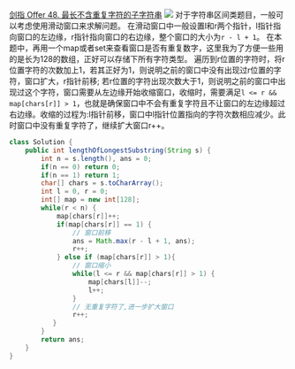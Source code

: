 [剑指 Offer 48. 最长不含重复字符的子字符串](https://leetcode-cn.com/problems/zui-chang-bu-han-zhong-fu-zi-fu-de-zi-zi-fu-chuan-lcof/)
![](https://img2022.cnblogs.com/blog/2272548/202201/2272548-20220125144207235-1682034437.png)
对于字符串区间类题目，一般可以考虑使用滑动窗口来求解问题。
在滑动窗口中一般设置l和r两个指针，l指针指向窗口的左边缘，r指针指向窗口的右边缘，整个窗口的大小为`r - l + 1`。
在本题中，再用一个map或者set来查看窗口是否有重复数字，这里我为了方便一些用的是长为128的数组，正好可以存储下所有字符类型。
遍历到r位置的字符时，将r位置字符的次数加上1，若其正好为1，则说明之前的窗口中没有出现过r位置的字符，窗口扩大，r指针前移;
若r位置的字符出现次数大于1，则说明之前的窗口中出现过这个字符，窗口需要从左边缘开始收缩窗口，收缩时，需要满足`l <= r && map[chars[r]] > 1`，也就是确保窗口中不会有重复字符且不让窗口的左边缘超过右边缘。收缩的过程为:l指针前移，窗口中l指针位置指向的字符次数相应减少。此时窗口中没有重复字符了，继续扩大窗口r++。

```java
class Solution {
    public int lengthOfLongestSubstring(String s) {
        int n = s.length(), ans = 0;
        if(n == 0) return 0;
        if(n == 1) return 1;
        char[] chars = s.toCharArray();
        int l = 0, r = 0;
        int[] map = new int[128];
        while(r < n) {
            map[chars[r]]++;
            if(map[chars[r]] == 1) {
                // 窗口前移
                ans = Math.max(r - l + 1, ans);
                r++;
            } else if (map[chars[r]] > 1){
                // 窗口缩小
                while(l <= r && map[chars[r]] > 1) {
                    map[chars[l]]--;
                    l++;
                }
                // 无重复字符了,进一步扩大窗口
                r++;
           }
        }
        return ans;
    }
}
```
